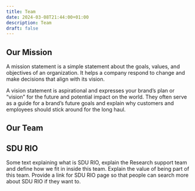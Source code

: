 ```yaml
---
title: Team
date: 2024-03-08T21:44:00+01:00
description: Team
draft: false
---
```


## Our Mission

A mission statement is a simple statement about the goals, values, and objectives of an organization. It helps a company respond to change and make decisions that align with its vision.

A vision statement is aspirational and expresses your brand’s plan or “vision” for the future and potential impact on the world. They often serve as a guide for a brand’s future goals and explain why customers and employees should stick around for the long haul.

## Our Team

## SDU RIO

Some text explaining what is SDU RIO, explain the Research support team and define how we fit in inside this team. Explain the value of being part of this team. Provide a link for SDU RIO page so that people can search more about SDU RIO if they want to.

